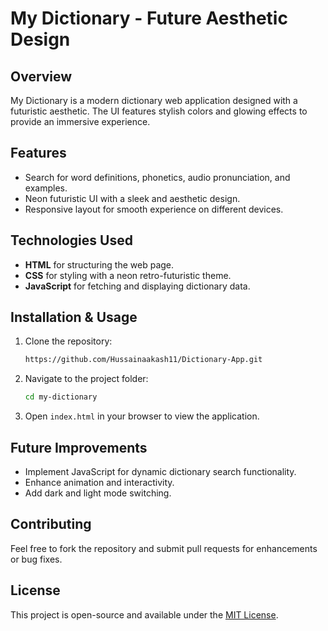 # My Dictionary - Future Aesthetic Design

## Overview

My Dictionary is a modern dictionary web application designed with a futuristic aesthetic. The UI features stylish colors and glowing effects to provide an immersive experience.

## Features

- Search for word definitions, phonetics, audio pronunciation, and examples.
- Neon futuristic UI with a sleek and aesthetic design.
- Responsive layout for smooth experience on different devices.

## Technologies Used

- **HTML** for structuring the web page.
- **CSS** for styling with a neon retro-futuristic theme.
- **JavaScript** for fetching and displaying dictionary data.

## Installation & Usage

1. Clone the repository:
   ```sh
   https://github.com/Hussainaakash11/Dictionary-App.git
   ```
2. Navigate to the project folder:
   ```sh
   cd my-dictionary
   ```
3. Open `index.html` in your browser to view the application.

## Future Improvements

- Implement JavaScript for dynamic dictionary search functionality.
- Enhance animation and interactivity.
- Add dark and light mode switching.

## Contributing

Feel free to fork the repository and submit pull requests for enhancements or bug fixes.

## License

This project is open-source and available under the [MIT License](LICENSE).
